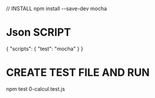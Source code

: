 // INSTALL 
npm install --save-dev mocha

# Json SCRIPT

{
  "scripts": {
    "test": "mocha"
  }
}

# CREATE TEST FILE AND RUN
npm test 0-calcul.test.js

